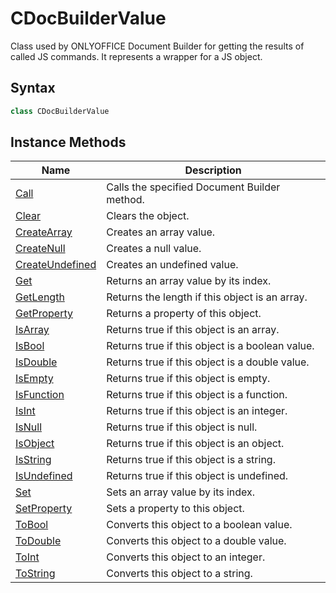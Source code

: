 # CDocBuilderValue

Class used by ONLYOFFICE Document Builder for getting the results of called JS commands. It represents a wrapper for a JS object.

## Syntax

```cpp
class CDocBuilderValue
```

## Instance Methods

| **Name**                              | **Description**                                 |
| ------------------------------------- | ----------------------------------------------- |
| [Call](Call.md)                       | Calls the specified Document Builder method.    |
| [Clear](Clear.md)                     | Clears the object.                              |
| [CreateArray](CreateArray.md)         | Creates an array value.                         |
| [CreateNull](CreateNull.md)           | Creates a null value.                           |
| [CreateUndefined](CreateUndefined.md) | Creates an undefined value.                     |
| [Get](Get.md)                         | Returns an array value by its index.            |
| [GetLength](GetLength.md)             | Returns the length if this object is an array.  |
| [GetProperty](GetProperty.md)         | Returns a property of this object.              |
| [IsArray](IsArray.md)                 | Returns true if this object is an array.        |
| [IsBool](IsBool.md)                   | Returns true if this object is a boolean value. |
| [IsDouble](IsDouble.md)               | Returns true if this object is a double value.  |
| [IsEmpty](IsEmpty.md)                 | Returns true if this object is empty.           |
| [IsFunction](IsFunction.md)           | Returns true if this object is a function.      |
| [IsInt](IsInt.md)                     | Returns true if this object is an integer.      |
| [IsNull](IsNull.md)                   | Returns true if this object is null.            |
| [IsObject](IsObject.md)               | Returns true if this object is an object.       |
| [IsString](IsString.md)               | Returns true if this object is a string.        |
| [IsUndefined](IsUndefined.md)         | Returns true if this object is undefined.       |
| [Set](Set.md)                         | Sets an array value by its index.               |
| [SetProperty](SetProperty.md)         | Sets a property to this object.                 |
| [ToBool](ToBool.md)                   | Converts this object to a boolean value.        |
| [ToDouble](ToDouble.md)               | Converts this object to a double value.         |
| [ToInt](ToInt.md)                     | Converts this object to an integer.             |
| [ToString](ToString.md)               | Converts this object to a string.               |
